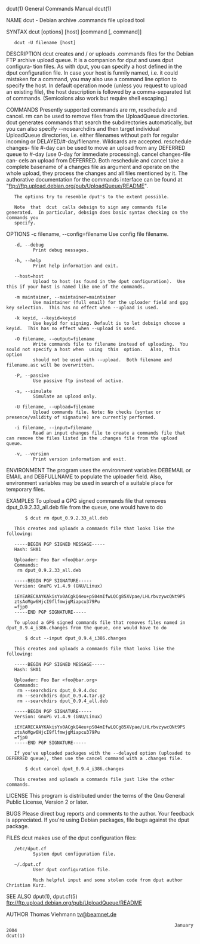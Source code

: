 dcut(1)                                                       General Commands Manual                                                      dcut(1)

NAME
       dcut - Debian archive .commands file upload tool

SYNTAX
       dcut [options] [host] [command [, command]]

       dcut -U filename [host]

DESCRIPTION
       dcut creates and / or uploads .commands files for the Debian FTP archive upload queue.  It is a companion for dput and uses dput configura‐
       tion files.  As with dput, you can specify a host defined in the dput configuration file. In case your host is funnily named, i.e. it could
       mistaken  for  a  command,  you  may  also use a command line option to specify the host.  In default operation mode (unless you request to
       upload an existing file), the host description is followed by a comma-separated list of commands. (Semicolons also work but  require  shell
       escaping.)

COMMANDS
       Presently supported commands are rm, reschedule and cancel. rm can be used to remove files from the UploadQueue directories. dcut generates
       commands that search the subdirectories automatically, but you can also specify  --nosearchdirs  and  then  target  individual  UploadQueue
       directories, i.e. either filenames without path for regular incoming or DELAYED/#-day/filename. Wildcards are accepted. reschedule changes-
       file #-day can be used to move an upload from any DEFERRED queue to #-day (use 0-day for immediate processing).  cancel  changes-file  can‐
       cels  an  upload from DEFERRED.  Both reschedule and cancel take a complete basename of a changes file as argument and operate on the whole
       upload, they process the changes and all files mentioned by it.  The authorative documentation for the commands interface can be  found  at
       "ftp://ftp.upload.debian.org/pub/UploadQueue/README".

       The options try to resemble dput's to the extent possible.

       Note  that  dcut  calls debsign to sign any commands file generated.  In particular, debsign does basic syntax checking on the commands you
       specify.

OPTIONS
       -c filename, --config=filename
              Use config file filename.

       -d, --debug
              Print debug messages.

       -h, --help
              Print help information and exit.

       --host=host
              Upload to host (as found in the dput configuration).  Use this if your host is named like one of the commands.

       -m maintainer, --maintainer=maintainer
              Use maintainer (full email) for the uploader field and gpg key selection.  This has no effect when --upload is used.

       -k keyid, --keyid=keyid
              Use keyid for signing. Default is to let debsign choose a keyid.  This has no effect when --upload is used.

       -O filename, --output=filename
              Write commands file to filename instead of uploading.  You sould not specify a host when  using  this  option.   Also,  this  option
              should not be used with --upload.  Both filename and filename.asc will be overwritten.

       -P, --passive
              Use passive ftp instead of active.

       -s, --simulate
              Simulate an upload only.

       -U filename, --upload=filename
              Upload commands file. Note: No checks (syntax or presence/validity of signature) are currently performed.

       -i filename, --input=filename
              Read an input changes file to create a commands file that can remove the files listed in the .changes file from the upload queue.

       -v, --version
              Print version information and exit.

ENVIRONMENT
       The  program  uses  the environment variables DEBEMAIL or EMAIL and DEBFULLNAME to populate the uploader field. Also, environment variables
       may be used in search of a suitable place for temporary files.

EXAMPLES
       To upload a GPG signed commands file that removes dput_0.9.2.33_all.deb file from the queue, one would have to do

           $ dcut rm dput_0.9.2.33_all.deb

       This creates and uploads a commands file that looks like the following:

       -----BEGIN PGP SIGNED MESSAGE-----
       Hash: SHA1

       Uploader: Foo Bar <foo@bar.org>
       Commands:
        rm dput_0.9.2.33_all.deb

       -----BEGIN PGP SIGNATURE-----
       Version: GnuPG v1.4.9 (GNU/Linux)

       iEYEARECAAYKAkisYx0ACgkQ4eu+pS04mIfwLQCg85XVpae/LHLrbvzywcQNt9PS
       ztsAoMgw6HjcI9flfmwjgMiapcu379Pu
       =fjp0
       -----END PGP SIGNATURE-----

       To upload a GPG signed commands file that removes files named in dput_0.9.4_i386.changes from the queue, one would have to do

           $ dcut --input dput_0.9.4_i386.changes

       This creates and uploads a commands file that looks like the following:

       -----BEGIN PGP SIGNED MESSAGE-----
       Hash: SHA1

       Uploader: Foo Bar <foo@bar.org>
       Commands:
        rm --searchdirs dput_0.9.4.dsc
        rm --searchdirs dput_0.9.4.tar.gz
        rm --searchdirs dput_0.9.4_all.deb

       -----BEGIN PGP SIGNATURE-----
       Version: GnuPG v1.4.9 (GNU/Linux)

       iEYEARECAAYKAkisYx0ACgkQ4eu+pS04mIfwLQCg85XVpae/LHLrbvzywcQNt9PS
       ztsAoMgw6HjcI9flfmwjgMiapcu379Pu
       =fjp0
       -----END PGP SIGNATURE-----

       If you've uploaded packages with the --delayed option (uploaded to DEFERRED queue), then use the cancel command with a .changes file.

           $ dcut cancel dput_0.9.4_i386.changes

       This creates and uploads a commands file just like the other commands.

LICENSE
       This program is distributed under the terms of the Gnu General Public License, Version 2 or later.

BUGS
       Please direct bug reports and comments to the author.  Your feedback is appreciated.  If you're using Debian packages,  file  bugs  against
       the dput package.

FILES
       dcut makes use of the dput configuration files:

       /etc/dput.cf
              System dput configuration file.

       ~/.dput.cf
              User dput configuration file.

              Much helpful input and some stolen code from dput author Christian Kurz.

SEE ALSO
       dput(1), dput.cf(5)
       ftp://ftp.upload.debian.org/pub/UploadQueue/README

AUTHOR
       Thomas Viehmann <tv@beamnet.de>

                                                                   January 2004                                                            dcut(1)
